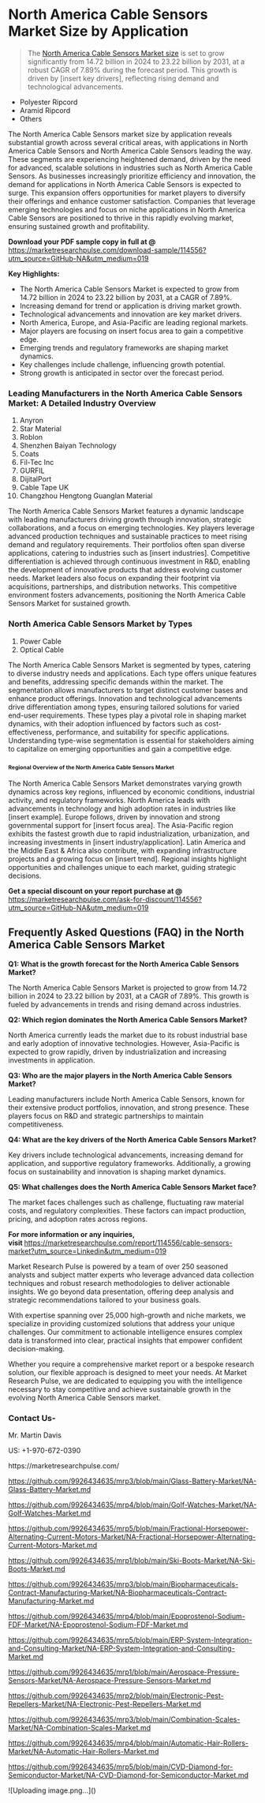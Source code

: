 <h1>North America Cable Sensors Market&nbsp;Size by Application</h1><blockquote><p>The <a href="https://marketresearchpulse.com/download-sample/114556?utm_source=GitHub-NA&amp;utm_medium=019">North America Cable Sensors Market size</a> is set to grow significantly from 14.72 billion in 2024 to 23.22 billion by 2031, at a robust CAGR of 7.89% during the forecast period. This growth is driven by [insert key drivers], reflecting rising demand and technological advancements.</p></blockquote><ul><li>Polyester Ripcord<li> Aramid Ripcord<li> Others</li></ul><p>The North America Cable Sensors market size by application reveals substantial growth across several critical areas, with applications in North America Cable Sensors and North America Cable Sensors leading the way. These segments are experiencing heightened demand, driven by the need for advanced, scalable solutions in industries such as North America Cable Sensors. As businesses increasingly prioritize efficiency and innovation, the demand for applications in North America Cable Sensors is expected to surge. This expansion offers opportunities for market players to diversify their offerings and enhance customer satisfaction. Companies that leverage emerging technologies and focus on niche applications in North America Cable Sensors are positioned to thrive in this rapidly evolving market, ensuring sustained growth and profitability.</p><p><strong>Download your PDF sample copy in full at @ </strong><a href="https://marketresearchpulse.com/download-sample/114556?utm_source=GitHub-NA&amp;utm_medium=019">https://marketresearchpulse.com/download-sample/114556?utm_source=GitHub-NA&amp;utm_medium=019</a></p><p><strong>Key Highlights: </strong></p><ul><li>The North America Cable Sensors Market is expected to grow from 14.72 billion in 2024 to 23.22 billion by 2031, at a CAGR of 7.89%.</li><li>Increasing demand for trend or application is driving market growth.</li><li>Technological advancements and innovation are key market drivers.</li><li>North America, Europe, and Asia-Pacific are leading regional markets.</li><li>Major players are focusing on insert focus area to gain a competitive edge.</li><li>Emerging trends and regulatory frameworks are shaping market dynamics.</li><li>Key challenges include challenge, influencing growth potential.</li><li>Strong growth is anticipated in sector over the forecast period.</li></ul><h3>Leading Manufacturers in the North America Cable Sensors Market: A Detailed Industry Overview</h3><ol><li>Anyron</li><li>Star Material</li><li>Roblon</li><li>Shenzhen Baiyan Technology</li><li>Coats</li><li>Fil-Tec Inc</li><li>GURFIL</li><li>DijitalPort</li><li>Cable Tape UK</li><li>Changzhou Hengtong Guanglan Material</li></ol><div class="flex max-w-full flex-col flex-grow"><div class="min-h-8 text-message flex w-full flex-col items-end gap-2 whitespace-normal break-words [.text-message+&amp;]:mt-5" dir="auto" data-message-author-role="assistant" data-message-id="fd8432e4-4910-450d-b182-61b7bfb0a01f" data-message-model-slug="gpt-4o"><div class="flex w-full flex-col gap-1 empty:hidden first:pt-[3px]"><div class="markdown prose w-full break-words dark:prose-invert light"><p>The North America Cable Sensors Market features a dynamic landscape with leading manufacturers driving growth through innovation, strategic collaborations, and a focus on emerging technologies. Key players leverage advanced production techniques and sustainable practices to meet rising demand and regulatory requirements. Their portfolios often span diverse applications, catering to industries such as [insert industries]. Competitive differentiation is achieved through continuous investment in R&amp;D, enabling the development of innovative products that address evolving customer needs. Market leaders also focus on expanding their footprint via acquisitions, partnerships, and distribution networks. This competitive environment fosters advancements, positioning the North America Cable Sensors Market for sustained growth.</p></div></div></div></div><h3>North America Cable Sensors Market by Types</h3><ol><li>Power Cable<li> Optical Cable</li></ol><div class="flex max-w-full flex-col flex-grow"><div class="min-h-8 text-message flex w-full flex-col items-end gap-2 whitespace-normal break-words [.text-message+&amp;]:mt-5" dir="auto" data-message-author-role="assistant" data-message-id="084470be-0bb7-4664-bddf-5156b4f41249" data-message-model-slug="gpt-4o-mini"><div class="flex w-full flex-col gap-1 empty:hidden first:pt-[3px]"><div class="markdown prose w-full break-words dark:prose-invert light"><p>The North America Cable Sensors Market is segmented by types, catering to diverse industry needs and applications. Each type offers unique features and benefits, addressing specific demands within the market. The segmentation allows manufacturers to target distinct customer bases and enhance product offerings. Innovation and technological advancements drive differentiation among types, ensuring tailored solutions for varied end-user requirements. These types play a pivotal role in shaping market dynamics, with their adoption influenced by factors such as cost-effectiveness, performance, and suitability for specific applications. Understanding type-wise segmentation is essential for stakeholders aiming to capitalize on emerging opportunities and gain a competitive edge.</p></div></div></div></div><h3><span style="font-size: 11px;">Regional Overview of the North America Cable Sensors Market</span></h3><div class="flex max-w-full flex-col flex-grow"><div class="min-h-8 text-message flex w-full flex-col items-end gap-2 whitespace-normal break-words [.text-message+&amp;]:mt-5" dir="auto" data-message-author-role="assistant" data-message-id="e9038762-ce64-4e30-91c9-9bd413514231" data-message-model-slug="gpt-4o-mini"><div class="flex w-full flex-col gap-1 empty:hidden first:pt-[3px]"><div class="markdown prose w-full break-words dark:prose-invert light"><p>The North America Cable Sensors Market demonstrates varying growth dynamics across key regions, influenced by economic conditions, industrial activity, and regulatory frameworks. North America leads with advancements in technology and high adoption rates in industries like [insert example]. Europe follows, driven by innovation and strong governmental support for [insert focus area]. The Asia-Pacific region exhibits the fastest growth due to rapid industrialization, urbanization, and increasing investments in [insert industry/application]. Latin America and the Middle East &amp; Africa also contribute, with expanding infrastructure projects and a growing focus on [insert trend]. Regional insights highlight opportunities and challenges unique to each market, guiding strategic decisions.</p></div></div></div></div><p><strong>Get a special discount on your report purchase at @ </strong><a href="https://marketresearchpulse.com/ask-for-discount/114556?utm_source=GitHub-NA&amp;utm_medium=019">https://marketresearchpulse.com/ask-for-discount/114556?utm_source=GitHub-NA&amp;utm_medium=019</a></p><h2>Frequently Asked Questions (FAQ) in the North America Cable Sensors Market</h2><p><strong>Q1: What is the growth forecast for the North America Cable Sensors Market?</strong></p><p>The North America Cable Sensors Market is projected to grow from 14.72 billion in 2024 to 23.22 billion by 2031, at a CAGR of 7.89%. This growth is fueled by advancements in trends and rising demand across industries.</p><p><strong>Q2: Which region dominates the North America Cable Sensors Market?</strong></p><p>North America currently leads the market due to its robust industrial base and early adoption of innovative technologies. However, Asia-Pacific is expected to grow rapidly, driven by industrialization and increasing investments in application.</p><p><strong>Q3: Who are the major players in the North America Cable Sensors Market?</strong></p><p>Leading manufacturers include North America Cable Sensors, known for their extensive product portfolios, innovation, and strong presence. These players focus on R&amp;D and strategic partnerships to maintain competitiveness.</p><p><strong>Q4: What are the key drivers of the North America Cable Sensors Market?</strong></p><p>Key drivers include technological advancements, increasing demand for application, and supportive regulatory frameworks. Additionally, a growing focus on sustainability and innovation is shaping market dynamics.</p><p><strong>Q5: What challenges does the North America Cable Sensors Market face?</strong></p><p>The market faces challenges such as challenge, fluctuating raw material costs, and regulatory complexities. These factors can impact production, pricing, and adoption rates across regions.</p><p><strong>For more information or any inquiries, visit&nbsp;</strong><a href="https://marketresearchpulse.com/report/114556/cable-sensors-market?utm_source=Linkedin&utm_medium=019">https://marketresearchpulse.com/report/114556/cable-sensors-market?utm_source=Linkedin&utm_medium=019</a></p><p>Market Research Pulse is powered by a team of over 250 seasoned analysts and subject matter experts who leverage advanced data collection techniques and robust research methodologies to deliver actionable insights. We go beyond data presentation, offering deep analysis and strategic recommendations tailored to your business goals.</p><p>With expertise spanning over 25,000 high-growth and niche markets, we specialize in providing customized solutions that address your unique challenges. Our commitment to actionable intelligence ensures complex data is transformed into clear, practical insights that empower confident decision-making.</p><p>Whether you require a comprehensive market report or a bespoke research solution, our flexible approach is designed to meet your needs. At Market Research Pulse, we are dedicated to equipping you with the intelligence necessary to stay competitive and achieve sustainable growth in the evolving North America Cable Sensors market.</p><h3><strong>Contact Us-</strong></h3><p>Mr. Martin Davis</p><p>US: +1-970-672-0390</p><p>https://marketresearchpulse.com/</p><p><a href="https://github.com/9926434635/mrp3/blob/main/Glass-Battery-Market/NA-Glass-Battery-Market.md">https://github.com/9926434635/mrp3/blob/main/Glass-Battery-Market/NA-Glass-Battery-Market.md</a></p><p><a href="https://github.com/9926434635/mrp4/blob/main/Golf-Watches-Market/NA-Golf-Watches-Market.md">https://github.com/9926434635/mrp4/blob/main/Golf-Watches-Market/NA-Golf-Watches-Market.md</a></p><p><a href="https://github.com/9926434635/mrp5/blob/main/Fractional-Horsepower-Alternating-Current-Motors-Market/NA-Fractional-Horsepower-Alternating-Current-Motors-Market.md">https://github.com/9926434635/mrp5/blob/main/Fractional-Horsepower-Alternating-Current-Motors-Market/NA-Fractional-Horsepower-Alternating-Current-Motors-Market.md</a></p><p><a href="https://github.com/9926434635/mrp1/blob/main/Ski-Boots-Market/NA-Ski-Boots-Market.md">https://github.com/9926434635/mrp1/blob/main/Ski-Boots-Market/NA-Ski-Boots-Market.md</a></p><p><a href="https://github.com/9926434635/mrp3/blob/main/Biopharmaceuticals-Contract-Manufacturing-Market/NA-Biopharmaceuticals-Contract-Manufacturing-Market.md">https://github.com/9926434635/mrp3/blob/main/Biopharmaceuticals-Contract-Manufacturing-Market/NA-Biopharmaceuticals-Contract-Manufacturing-Market.md</a></p><p><a href="https://github.com/9926434635/mrp4/blob/main/Epoprostenol-Sodium-FDF-Market/NA-Epoprostenol-Sodium-FDF-Market.md">https://github.com/9926434635/mrp4/blob/main/Epoprostenol-Sodium-FDF-Market/NA-Epoprostenol-Sodium-FDF-Market.md</a></p><p><a href="https://github.com/9926434635/mrp5/blob/main/ERP-System-Integration-and-Consulting-Market/NA-ERP-System-Integration-and-Consulting-Market.md">https://github.com/9926434635/mrp5/blob/main/ERP-System-Integration-and-Consulting-Market/NA-ERP-System-Integration-and-Consulting-Market.md</a></p><p><a href="https://github.com/9926434635/mrp1/blob/main/Aerospace-Pressure-Sensors-Market/NA-Aerospace-Pressure-Sensors-Market.md">https://github.com/9926434635/mrp1/blob/main/Aerospace-Pressure-Sensors-Market/NA-Aerospace-Pressure-Sensors-Market.md</a></p><p><a href="https://github.com/9926434635/mrp2/blob/main/Electronic-Pest-Repellers-Market/NA-Electronic-Pest-Repellers-Market.md">https://github.com/9926434635/mrp2/blob/main/Electronic-Pest-Repellers-Market/NA-Electronic-Pest-Repellers-Market.md</a></p><p><a href="https://github.com/9926434635/mrp3/blob/main/Combination-Scales-Market/NA-Combination-Scales-Market.md">https://github.com/9926434635/mrp3/blob/main/Combination-Scales-Market/NA-Combination-Scales-Market.md</a></p><p><a href="https://github.com/9926434635/mrp4/blob/main/Automatic-Hair-Rollers-Market/NA-Automatic-Hair-Rollers-Market.md">https://github.com/9926434635/mrp4/blob/main/Automatic-Hair-Rollers-Market/NA-Automatic-Hair-Rollers-Market.md</a></p><p><a href="https://github.com/9926434635/mrp5/blob/main/CVD-Diamond-for-Semiconductor-Market/NA-CVD-Diamond-for-Semiconductor-Market.md">https://github.com/9926434635/mrp5/blob/main/CVD-Diamond-for-Semiconductor-Market/NA-CVD-Diamond-for-Semiconductor-Market.md</a></p>
![Uploading image.png…]()
